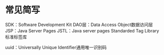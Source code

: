
# 常见简写
SDK：Software Development Kit 
DAO层：Data Access Object数据访问层
JSP：Java Server Pages
JSTL：Java server pages Standarded Tag Library标准标签库

uuid：Universally Unique Identifier通用唯一识别码

